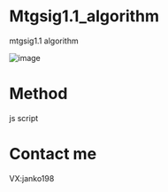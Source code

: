 # Mtgsig1.1_algorithm
mtgsig1.1 algorithm

![image](https://github.com/liuyuanjun520/Mtgsig1.1_algorithm/assets/54762364/cb2cba14-475e-48e8-a4c7-20eaefe079df)

# Method
  js script
# Contact me
VX:janko198
